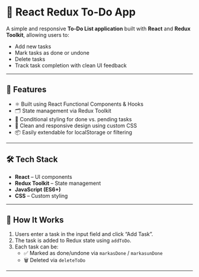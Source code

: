 # 📝 React Redux To-Do App

A simple and responsive **To-Do List application** built with **React** and **Redux Toolkit**, allowing users to:

- Add new tasks
- Mark tasks as done or undone
- Delete tasks
- Track task completion with clean UI feedback

---

## 🚀 Features

- ⚛️ Built using React Functional Components & Hooks
- 🗂️ State management via Redux Toolkit
- 🎯 Conditional styling for done vs. pending tasks
- 💅 Clean and responsive design using custom CSS
- 📦 Easily extendable for localStorage or filtering

---

## 🛠️ Tech Stack

- **React** – UI components
- **Redux Toolkit** – State management
- **JavaScript (ES6+)**
- **CSS** – Custom styling


---

## 🧠 How It Works

1. Users enter a task in the input field and click “Add Task”.
2. The task is added to Redux state using `addToDo`.
3. Each task can be:
   - ✅ Marked as done/undone via `markasDone` / `markasunDone`
   - 🗑️ Deleted via `deleteToDo`

---
